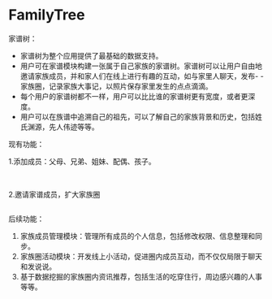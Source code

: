 # FamilyTree

家谱树：
- 家谱树为整个应用提供了最基础的数据支持。
- 用户可在家谱模块构建一张属于自己家族的家谱树。家谱树可以让用户自由地邀请家族成员，并和家人们在线上进行有趣的互动，如与家里人聊天，发布- - 家族圈，记录家族大事记，以照片保存家里发生的点点滴滴。
- 每个用户的家谱树都不一样，用户可以比比谁的家谱树更有宽度，或者更深度。
- 用户可以在族谱中追溯自己的祖先，可以了解自己的家族背景和历史，包括姓氏渊源，先人伟迹等等。

现有功能：

1.添加成员：父母、兄弟、姐妹、配偶、孩子。 

<img src="http://7xr4wt.com1.z0.glb.clouddn.com/Family%20Tree1.PNG" alt=""/>
<img src="http://7xr4wt.com1.z0.glb.clouddn.com/Family%20Tree2.PNG" alt=""/>
<img src="http://7xr4wt.com1.z0.glb.clouddn.com/Family%20Tree3.PNG" alt=""/>

2.邀请家谱成员，扩大家族圈

<img src="http://7xr4wt.com1.z0.glb.clouddn.com/Family%20Tree4.PNG" alt=""/>

后续功能：

1. 家族成员管理模块：管理所有成员的个人信息，包括修改权限、信息整理和同步。
2. 家族圈活动模块：开发线上小活动，促进圈内成员互动，而不仅仅局限于聊天和发说说。
3. 基于数据挖掘的家族圈内资讯推荐，包括生活的吃穿住行，周边感兴趣的人事等等。
